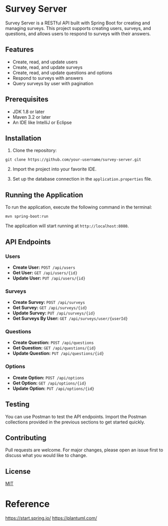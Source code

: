 # Survey Server

Survey Server is a RESTful API built with Spring Boot for creating and managing surveys. This project supports creating users, surveys, and questions, and allows users to respond to surveys with their answers.

## Features

- Create, read, and update users
- Create, read, and update surveys
- Create, read, and update questions and options
- Respond to surveys with answers
- Query surveys by user with pagination

## Prerequisites

- JDK 1.8 or later
- Maven 3.2 or later
- An IDE like IntelliJ or Eclipse

## Installation

1. Clone the repository:
```shell
git clone https://github.com/your-username/survey-server.git
```
2. Import the project into your favorite IDE.

3. Set up the database connection in the `application.properties` file.

## Running the Application

To run the application, execute the following command in the terminal:
```shell
mvn spring-boot:run
```

The application will start running at `http://localhost:8080`.

## API Endpoints

### Users
- **Create User:** `POST /api/users`
- **Get User:** `GET /api/users/{id}`
- **Update User:** `PUT /api/users/{id}`

### Surveys
- **Create Survey:** `POST /api/surveys`
- **Get Survey:** `GET /api/surveys/{id}`
- **Update Survey:** `PUT /api/surveys/{id}`
- **Get Surveys By User:** `GET /api/surveys/user/{userId}`

### Questions
- **Create Question:** `POST /api/questions`
- **Get Question:** `GET /api/questions/{id}`
- **Update Question:** `PUT /api/questions/{id}`

### Options
- **Create Option:** `POST /api/options`
- **Get Option:** `GET /api/options/{id}`
- **Update Option:** `PUT /api/options/{id}`

## Testing

You can use Postman to test the API endpoints. Import the Postman collections provided in the previous sections to get started quickly.

## Contributing

Pull requests are welcome. For major changes, please open an issue first to discuss what you would like to change.

## License

[MIT](https://choosealicense.com/licenses/mit/)


# Reference
https://start.spring.io/
https://plantuml.com/
